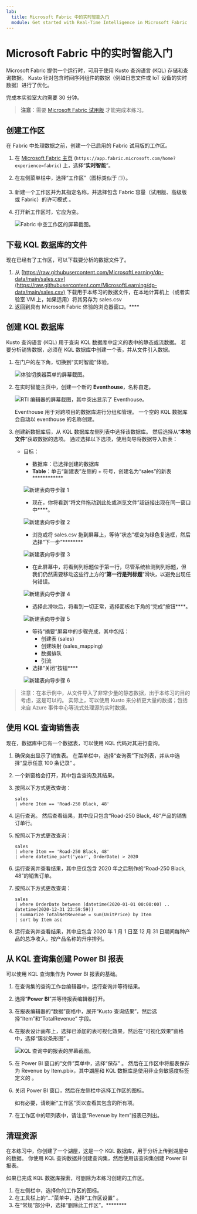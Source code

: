 ```yaml
---
lab:
  title: Microsoft Fabric 中的实时智能入门
  module: Get started with Real-Time Intelligence in Microsoft Fabric
---
```


# Microsoft Fabric 中的实时智能入门

Microsoft Fabric 提供一个运行时，可用于使用 Kusto 查询语言 (KQL) 存储和查询数据。 Kusto 针对包含时间序列组件的数据（例如日志文件或 IoT 设备的实时数据）进行了优化。

完成本实验室大约需要 30 分钟。

> **注意**：需要 [Microsoft Fabric 试用版](https://learn.microsoft.com/fabric/get-started/fabric-trial) 才能完成本练习。

## 创建工作区

在 Fabric 中处理数据之前，创建一个已启用的 Fabric 试用版的工作区。

1. 在 [Microsoft Fabric 主页](https://app.fabric.microsoft.com/home?experience=fabric) (`https://app.fabric.microsoft.com/home?experience=fabric`) 上，选择“**实时智能**”。
1. 在左侧菜单栏中，选择“工作区”（图标类似于 &#128455;）。
1. 新建一个工作区并为其指定名称，并选择包含 Fabric 容量（试用版、高级版或 Fabric）的许可模式  。
1. 打开新工作区时，它应为空。

    ![Fabric 中空工作区的屏幕截图。](./Images/new-workspace.png)

## 下载 KQL 数据库的文件

现在已经有了工作区，可以下载要分析的数据文件了。

1. 从 [https://raw.githubusercontent.com/MicrosoftLearning/dp-data/main/sales.csv](https://raw.githubusercontent.com/MicrosoftLearning/dp-data/main/sales.csv) 下载用于本练习的数据文件，在本地计算机上（或者实验室 VM 上，如果适用）将其另存为 sales.csv
1. 返回到具有 Microsoft Fabric 体验的浏览器窗口。****

## 创建 KQL 数据库

Kusto 查询语言 (KQL) 用于查询 KQL 数据库中定义的表中的静态或流数据。 若要分析销售数据，必须在 KQL 数据库中创建一个表，并从文件引入数据。

1. 在门户的左下角，切换到“实时智能”体验。

    ![体验切换器菜单的屏幕截图。](./Images/fabric-real-time.png)

2. 在实时智能主页中，创建一个新的 **Eventhouse**，名称自定。

   ![RTI 编辑器的屏幕截图，其中突出显示了 Eventhouse。](./Images/create-kql-db.png)

   Eventhouse 用于对跨项目的数据库进行分组和管理。 一个空的 KQL 数据库会自动以 eventhouse 的名称创建。
   
3. 创建新数据库后，从 KQL 数据库左侧列表中选择该数据库。 然后选择从“**本地文件**”获取数据的选项。 通过选择以下选项，使用向导将数据导入新表：
    - 目标：
        - 数据库：已选择创建的数据库
        - **Table**：单击“新建表”左侧的 + 符号，创建名为“sales”的新表************

        ![新建表向导步骤 1](./Images/import-wizard-local-file-1.png?raw=true)

        - 现在，你将看到“将文件拖动到此处或浏览文件”超链接出现在同一窗口中****。

        ![新建表向导步骤 2](./Images/import-wizard-local-file-2.png?raw=true)

        - 浏览或将 sales.csv 拖到屏幕上，等待“状态”框变为绿色复选框，然后选择“下一步”********

        ![新建表向导步骤 3](./Images/import-wizard-local-file-3.png?raw=true)

        - 在此屏幕中，将看到列标题位于第一行，尽管系统检测到列标题，但我们仍然需要移动这些行上方的“**第一行是列标题**”滑块，以避免出现任何错误。
        
        ![新建表向导步骤 4](./Images/import-wizard-local-file-4.png?raw=true)

        - 选择此滑块后，将看到一切正常，选择面板右下角的“完成”按钮****。

        ![新建表向导步骤 5](./Images/import-wizard-local-file-5.png?raw=true)

        - 等待“摘要”屏幕中的步骤完成，其中包括：
            - 创建表 (sales)
            - 创建映射 (sales_mapping)
            - 数据排队
            - 引流
        - 选择“关闭”按钮****

        ![新建表向导步骤 6](./Images/import-wizard-local-file-6.png?raw=true)

> 注意：在本示例中，从文件导入了非常少量的静态数据，出于本练习的目的考虑，这是可以的。 实际上，可以使用 Kusto 来分析更大量的数据；包括来自 Azure 事件中心等流式处理源的实时数据。

## 使用 KQL 查询销售表

现在，数据库中已有一个数据表，可以使用 KQL 代码对其进行查询。

1. 确保突出显示了销售表。 在菜单栏中，选择“查询表”下拉列表，并从中选择“显示任意 100 条记录” 。

2. 一个新窗格会打开，其中包含查询及其结果。 

3. 按照以下方式更改查询：

    ```kusto
   sales
   | where Item == 'Road-250 Black, 48'
    ```

4. 运行查询。 然后查看结果，其中应只包含“Road-250 Black, 48”产品的销售订单行。

5. 按照以下方式更改查询：

    ```kusto
   sales
   | where Item == 'Road-250 Black, 48'
   | where datetime_part('year', OrderDate) > 2020
    ```

6. 运行查询并查看结果，其中应仅包含 2020 年之后制作的“Road-250 Black, 48”的销售订单。

7. 按照以下方式更改查询：

    ```kusto
   sales
   | where OrderDate between (datetime(2020-01-01 00:00:00) .. datetime(2020-12-31 23:59:59))
   | summarize TotalNetRevenue = sum(UnitPrice) by Item
   | sort by Item asc
    ```

8. 运行查询并查看结果，其中应包含 2020 年 1 月 1 日至 12 月 31 日期间每种产品的总净收入，按产品名称的升序排列。

## 从 KQL 查询集创建 Power BI 报表

可以使用 KQL 查询集作为 Power BI 报表的基础。

1. 在查询集的查询工作台编辑器中，运行查询并等待结果。
2. 选择“**Power BI**”并等待报表编辑器打开。
3. 在报表编辑器的“数据”窗格中，展开“Kusto 查询结果”，然后选择“Item”和“TotalRevenue”   字段。
4. 在报表设计画布上，选择已添加的表可视化效果，然后在“可视化效果”窗格中，选择“簇状条形图” 。

    ![KQL 查询中的报表的屏幕截图。](./Images/kql-report.png)

5. 在 Power BI 窗口的“文件”菜单中，选择“保存”  。 然后在工作区中将报表保存为 Revenue by Item.pbix，其中湖屋和 KQL 数据库是使用非业务敏感度标签定义的 。
6. 关闭 Power BI 窗口，然后在左侧栏中选择工作区的图标。

    如有必要，请刷新“工作区”页以查看其包含的所有项。

7. 在工作区中的项列表中，请注意“Revenue by Item”报表已列出。

## 清理资源

在本练习中，你创建了一个湖屋，这是一个 KQL 数据库，用于分析上传到湖屋中的数据。 你使用 KQL 查询数据并创建查询集，然后使用该查询集创建 Power BI 报表。

如果已完成 KQL 数据库探索，可删除为本练习创建的工作区。

1. 在左侧栏中，选择你的工作区的图标。
2. 在工具栏上的“...”菜单中，选择“工作区设置” 。
3. 在“常规”部分中，选择“删除此工作区”。********
